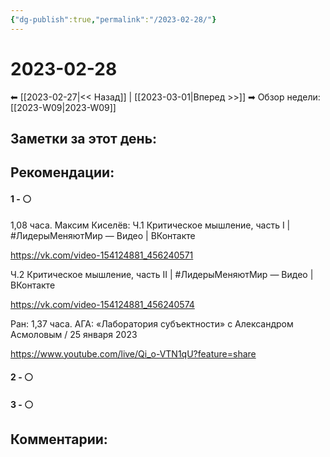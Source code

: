 ```yaml
---
{"dg-publish":true,"permalink":"/2023-02-28/"}
---
```


# 2023-02-28

⬅  [[2023-02-27\|<<  Назад]] | [[2023-03-01\|Вперед >>]]  ➡
Обзор недели: [[2023-W09\|2023-W09]]


## Заметки за этот день:



## Рекомендации:

#### 1 - ⚪ 
1,08 часа. Максим Киселёв: Ч.1 Критическое мышление, часть I | #ЛидерыМеняютМир — Видео | ВКонтакте

﻿https://vk.com/video-154124881_456240571

Ч.2 Критическое мышление, часть II | #ЛидерыМеняютМир — Видео | ВКонтакте

https://vk.com/video-154124881_456240574

Ран: 1,37 часа. АГА: «Лаборатория субъектности» с Александром Асмоловым / 25 января 2023

https://www.youtube.com/live/Qi_o-VTN1qU?feature=share

#### 2 - ⚪ 

#### 3 - ⚪ 


## Комментарии:
